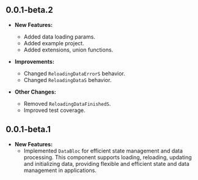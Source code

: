 ## 0.0.1-beta.2

* **New Features:**
  * Added data loading params.
  * Added example project.
  * Added extensions, union functions.

* **Improvements:**
  * Changed `ReloadingDataErrorS` behavior.
  * Changed `ReloadingDataS` behavior.

* **Other Changes:**
  * Removed `ReloadingDataFinishedS`.
  * Improved test coverage.

## 0.0.1-beta.1

* **New Features:**
  * Implemented `DataBloc` for efficient state management and data processing. This component supports loading, reloading, updating and initializing data, providing flexible and efficient state and data management in applications.
